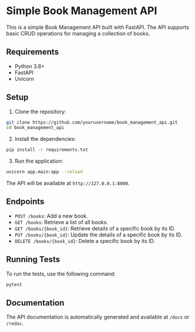 # Simple Book Management API

This is a simple Book Management API built with FastAPI. The API supports 
basic CRUD operations for managing a collection of books.

## Requirements

- Python 3.8+
- FastAPI
- Uvicorn

## Setup

1. Clone the repository:

```sh
git clone https://github.com/yourusername/book_management_api.git
cd book_management_api
```

2. Install the dependencies:

```sh
pip install -r requirements.txt
```

3. Run the application:

```sh
uvicorn app.main:app --reload
```

The API will be available at `http://127.0.0.1:8000`.

## Endpoints

- `POST /books`: Add a new book.
- `GET /books`: Retrieve a list of all books.
- `GET /books/{book_id}`: Retrieve details of a specific book by its ID.
- `PUT /books/{book_id}`: Update the details of a specific book by its ID.
- `DELETE /books/{book_id}`: Delete a specific book by its ID.

## Running Tests

To run the tests, use the following command:

```sh
pytest
```

## Documentation

The API documentation is automatically generated and available at `/docs` 
or `/redoc`.
